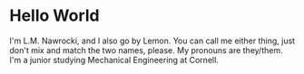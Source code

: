 <!DOCTYPE html>
<html>
<body>
<h1>Hello World</h1>
<p>I'm L.M. Nawrocki, and I also go by Lemon. You can call me either thing,
just don't mix and match the two names, please. My pronouns are they/them.
I'm a junior studying Mechanical Engineering at Cornell.</p>
</body>
</html>